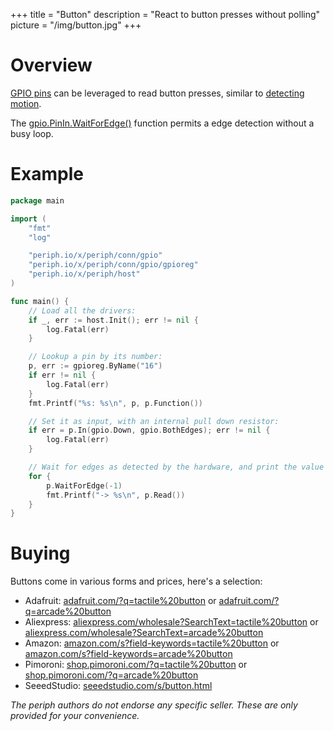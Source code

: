 +++
title = "Button"
description = "React to button presses without polling"
picture = "/img/button.jpg"
+++

# Overview

[GPIO pins](/device/gpio/) can be leveraged to read button presses, similar to
[detecting motion](/device/hc-sr501/).

The [gpio.PinIn.WaitForEdge()](https://periph.io/x/periph/conn/gpio#PinIn)
function permits a edge detection without a busy loop.


# Example

~~~go
package main

import (
    "fmt"
    "log"

    "periph.io/x/periph/conn/gpio"
    "periph.io/x/periph/conn/gpio/gpioreg"
    "periph.io/x/periph/host"
)

func main() {
    // Load all the drivers:
    if _, err := host.Init(); err != nil {
        log.Fatal(err)
    }

    // Lookup a pin by its number:
    p, err := gpioreg.ByName("16")
    if err != nil {
        log.Fatal(err)
    }
    fmt.Printf("%s: %s\n", p, p.Function())

    // Set it as input, with an internal pull down resistor:
    if err = p.In(gpio.Down, gpio.BothEdges); err != nil {
        log.Fatal(err)
    }

    // Wait for edges as detected by the hardware, and print the value read:
    for {
        p.WaitForEdge(-1)
        fmt.Printf("-> %s\n", p.Read())
    }
}
~~~


# Buying

Buttons come in various forms and prices, here's a selection:

- Adafruit:
  [adafruit.com/?q=tactile%20button](https://www.adafruit.com/?q=tactile%20button)
  or
  [adafruit.com/?q=arcade%20button](https://www.adafruit.com/?q=arcade%20button)
- Aliexpress:
  [aliexpress.com/wholesale?SearchText=tactile%20button](https://aliexpress.com/wholesale?SearchText=tactile%20button)
  or
  [aliexpress.com/wholesale?SearchText=arcade%20button](https://aliexpress.com/wholesale?SearchText=arcade%20button)
- Amazon:
  [amazon.com/s?field-keywords=tactile%20button](https://amazon.com/s?field-keywords=tactile%20button)
  or
  [amazon.com/s?field-keywords=arcade%20button](https://amazon.com/s?field-keywords=arcade%20button)
- Pimoroni:
  [shop.pimoroni.com/?q=tactile%20button](https://shop.pimoroni.com/?q=tactile%20button)
  or
  [shop.pimoroni.com/?q=arcade%20button](https://shop.pimoroni.com/?q=arcade%20button)
- SeeedStudio:
  [seeedstudio.com/s/button.html](https://seeedstudio.com/s/button.html)

_The periph authors do not endorse any specific seller. These are only provided
for your convenience._
